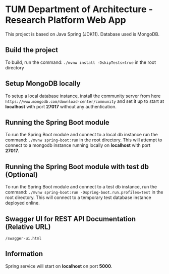 # TUM Department of Architecture - Research Platform Web App

This project is based on Java Spring (JDK11). Database used is MongoDB.

## Build the project
To build, run the command: `./mvnw install -DskipTests=true` in the root directory

## Setup MongoDB locally
To setup a local database instance, install the community server from here `https://www.mongodb.com/download-center/community` and set it up to start at **localhost** with port **27017** without any authentication.

## Running the Spring Boot module
To run the Spring Boot module and connect to a local db instance run the command: `./mvnw spring-boot:run` in the root directory. This will attempt to connect to a mongodb instance running locally on **localhost** with port **27017**.

## Running the Spring Boot module with test db (Optional)
To run the Spring Boot module and connect to a test db instance, run the command: `./mvnw spring-boot:run -Dspring-boot.run.profiles=test` in the root directory. This will connect to a temporary test database instance deployed online.

## Swagger UI for REST API Documentation (Relative URL)
`/swagger-ui.html`

## Information
Spring service will start on **localhost** on port **5000**.
